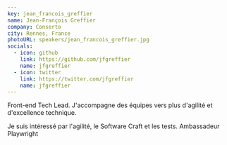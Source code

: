 ```yaml
---
key: jean_francois_greffier
name: Jean-François Greffier
company: Conserto
city: Rennes, France
photoURL: speakers/jean_francois_greffier.jpg
socials:
  - icon: github
    link: https://github.com/jfgreffier
    name: jfgreffier
  - icon: twitter
    link: https://twitter.com/jfgreffier
    name: jfgreffier
---
```


Front-end Tech Lead. J'accompagne des équipes vers plus d'agilité et d'excellence technique.

Je suis intéressé par l'agilité, le Software Craft et les tests. Ambassadeur Playwright
